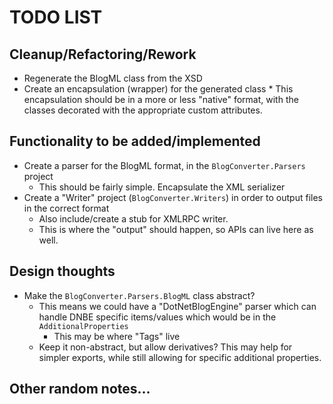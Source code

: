 # TODO LIST #


## Cleanup/Refactoring/Rework ##

* Regenerate the BlogML class from the XSD
* Create an encapsulation (wrapper) for the generated class
	  * This encapsulation should be in a more or less "native" format, with the classes decorated with the appropriate custom attributes.


## Functionality to be added/implemented ##

* Create a parser for the BlogML format, in the `BlogConverter.Parsers` project  
    * This should be fairly simple. Encapsulate the XML serializer
* Create a "Writer" project (`BlogConverter.Writers`) in order to output files in the correct format
    * Also include/create a stub for XMLRPC writer.
    * This is where the "output" should happen, so APIs can live here as well.


## Design thoughts ##

* Make the `BlogConverter.Parsers.BlogML` class abstract?
    * This means we could have a "DotNetBlogEngine" parser which can handle DNBE specific items/values which would be in the `AdditionalProperties`
        * This may be where "Tags" live
    * Keep it non-abstract, but allow derivatives? This may help for simpler exports, while still allowing for specific additional properties.

## Other random notes... ##

